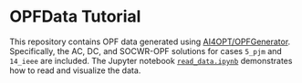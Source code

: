 # OPFData Tutorial

This repository contains OPF data generated using [AI4OPT/OPFGenerator](https://github.com/AI4OPT/OPFGenerator). Specifically, the AC, DC, and SOCWR-OPF solutions for cases `5_pjm` and `14_ieee` are included. The Jupyter notebook [`read_data.ipynb`](read_data.ipynb) demonstrates how to read and visualize the data.
